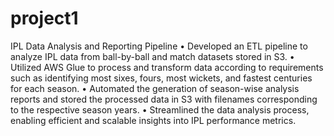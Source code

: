 # project1
IPL Data Analysis and Reporting Pipeline
• Developed an ETL pipeline to analyze IPL data from ball-by-ball and match datasets stored in S3.
• Utilized AWS Glue to process and transform data according to requirements such as identifying most
sixes, fours, most wickets, and fastest centuries for each season.
• Automated the generation of season-wise analysis reports and stored the processed data in S3 with
filenames corresponding to the respective season years.
• Streamlined the data analysis process, enabling efficient and scalable insights into IPL performance
metrics.
